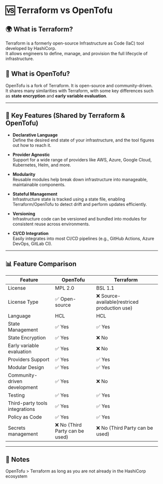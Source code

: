 # 🆚 Terraform vs OpenTofu

## 🌍 What is Terraform?
Terraform is a formerly open-source Infrastructure as Code (IaC) tool developed by HashiCorp.  
It allows engineers to define, manage, and provision the full lifecycle of infrastructure.

## 🐘 What is OpenTofu?
OpenTofu is a fork of Terraform. It is open-source and community-driven.  
It shares many similarities with Terraform, with some key differences such as **state encryption** and **early variable evaluation**.

---

## 🔑 Key Features (Shared by Terraform & OpenTofu)

- **Declarative Language**  
  Define the desired end state of your infrastructure, and the tool figures out how to reach it.

- **Provider Agnostic**  
  Support for a wide range of providers like AWS, Azure, Google Cloud, Kubernetes, Helm, and more.

- **Modularity**  
  Reusable modules help break down infrastructure into manageable, maintainable components.

- **Stateful Management**  
  Infrastructure state is tracked using a state file, enabling Terraform/OpenTofu to detect drift and perform updates efficiently.

- **Versioning**  
  Infrastructure code can be versioned and bundled into modules for consistent reuse across environments.

- **CI/CD Integration**  
  Easily integrates into most CI/CD pipelines (e.g., GitHub Actions, Azure DevOps, GitLab CI).


---

## 📊 Feature Comparison

| Feature                | OpenTofu       | Terraform       |
|------------------------|----------------|-----------------|
| License                |  MPL 2.0       |     BSL 1.1     |
| License Type           |✅ Open-source  |  ❌ Source-available(restriced production use)|
|Language                |  HCL           |     HCL         |
| State Management       |  ✅ Yes        |     ✅ Yes     |
| State Encryption       |  ✅ Yes        |     ❌ No      |
| Early variable evaluation | ✅ Yes      |     ❌ No      |
| Providers Support      |  ✅ Yes        |     ✅ Yes     |
| Modular Design         |  ✅ Yes        |     ✅ Yes     |
| Community-driven development | ✅ Yes   |     ❌ No      |
| Testing                |  ✅ Yes        |     ✅ Yes     |
|Third-party tools integrations| ✅ Yes   |     ✅ Yes     |
| Policy as Code         |  ✅ Yes        |     ✅ Yes     |
| Secrets management     | ❌ No (Third Party can be used) | ❌ No (Third Party can be used)|

---

## 🧠 Notes
OpenTofu > Terraform as long as you are not already in the HashiCorp ecosystem
